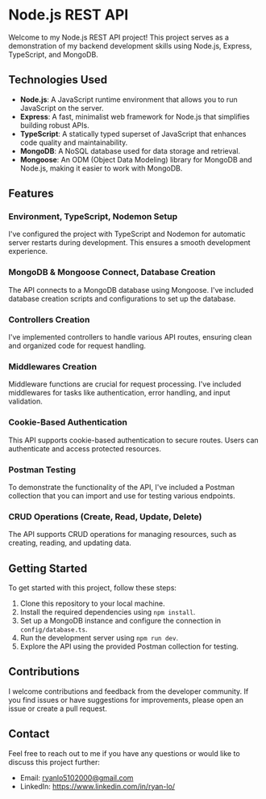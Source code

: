# Node.js REST API

Welcome to my Node.js REST API project! This project serves as a demonstration of my backend development skills using Node.js, Express, TypeScript, and MongoDB.

## Technologies Used

- **Node.js**: A JavaScript runtime environment that allows you to run JavaScript on the server.
- **Express**: A fast, minimalist web framework for Node.js that simplifies building robust APIs.
- **TypeScript**: A statically typed superset of JavaScript that enhances code quality and maintainability.
- **MongoDB**: A NoSQL database used for data storage and retrieval.
- **Mongoose**: An ODM (Object Data Modeling) library for MongoDB and Node.js, making it easier to work with MongoDB.

## Features

### Environment, TypeScript, Nodemon Setup

I've configured the project with TypeScript and Nodemon for automatic server restarts during development. This ensures a smooth development experience.

### MongoDB & Mongoose Connect, Database Creation

The API connects to a MongoDB database using Mongoose. I've included database creation scripts and configurations to set up the database.

### Controllers Creation

I've implemented controllers to handle various API routes, ensuring clean and organized code for request handling.

### Middlewares Creation

Middleware functions are crucial for request processing. I've included middlewares for tasks like authentication, error handling, and input validation.

### Cookie-Based Authentication

This API supports cookie-based authentication to secure routes. Users can authenticate and access protected resources.

### Postman Testing

To demonstrate the functionality of the API, I've included a Postman collection that you can import and use for testing various endpoints.

### CRUD Operations (Create, Read, Update, Delete)

The API supports CRUD operations for managing resources, such as creating, reading, and updating data.

## Getting Started

To get started with this project, follow these steps:

1. Clone this repository to your local machine.
2. Install the required dependencies using `npm install`.
3. Set up a MongoDB instance and configure the connection in `config/database.ts`.
4. Run the development server using `npm run dev`.
5. Explore the API using the provided Postman collection for testing.

## Contributions

I welcome contributions and feedback from the developer community. If you find issues or have suggestions for improvements, please open an issue or create a pull request.

## Contact

Feel free to reach out to me if you have any questions or would like to discuss this project further:

- Email: ryanlo5102000@gmail.com
- LinkedIn: https://www.linkedin.com/in/ryan-lo/
